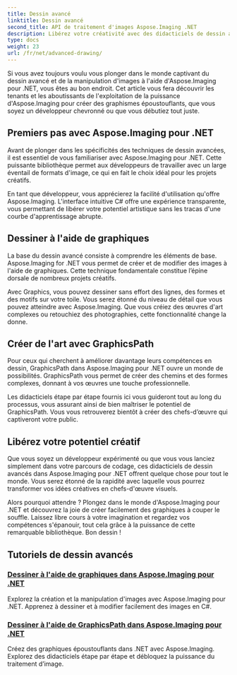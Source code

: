 ```yaml
---
title: Dessin avancé
linktitle: Dessin avancé
second_title: API de traitement d'images Aspose.Imaging .NET
description: Libérez votre créativité avec des didacticiels de dessin avancés dans Aspose.Imaging pour .NET. Apprenez à créer et modifier des images sans effort avec C#.
type: docs
weight: 23
url: /fr/net/advanced-drawing/
---
```


Si vous avez toujours voulu vous plonger dans le monde captivant du dessin avancé et de la manipulation d'images à l'aide d'Aspose.Imaging pour .NET, vous êtes au bon endroit. Cet article vous fera découvrir les tenants et les aboutissants de l'exploitation de la puissance d'Aspose.Imaging pour créer des graphismes époustouflants, que vous soyez un développeur chevronné ou que vous débutiez tout juste.

## Premiers pas avec Aspose.Imaging pour .NET

Avant de plonger dans les spécificités des techniques de dessin avancées, il est essentiel de vous familiariser avec Aspose.Imaging pour .NET. Cette puissante bibliothèque permet aux développeurs de travailler avec un large éventail de formats d'image, ce qui en fait le choix idéal pour les projets créatifs.

En tant que développeur, vous apprécierez la facilité d'utilisation qu'offre Aspose.Imaging. L'interface intuitive C# offre une expérience transparente, vous permettant de libérer votre potentiel artistique sans les tracas d'une courbe d'apprentissage abrupte.

## Dessiner à l'aide de graphiques

La base du dessin avancé consiste à comprendre les éléments de base. Aspose.Imaging for .NET vous permet de créer et de modifier des images à l'aide de graphiques. Cette technique fondamentale constitue l’épine dorsale de nombreux projets créatifs. 

Avec Graphics, vous pouvez dessiner sans effort des lignes, des formes et des motifs sur votre toile. Vous serez étonné du niveau de détail que vous pouvez atteindre avec Aspose.Imaging. Que vous créiez des œuvres d'art complexes ou retouchiez des photographies, cette fonctionnalité change la donne.

## Créer de l'art avec GraphicsPath

Pour ceux qui cherchent à améliorer davantage leurs compétences en dessin, GraphicsPath dans Aspose.Imaging pour .NET ouvre un monde de possibilités. GraphicsPath vous permet de créer des chemins et des formes complexes, donnant à vos œuvres une touche professionnelle.

Les didacticiels étape par étape fournis ici vous guideront tout au long du processus, vous assurant ainsi de bien maîtriser le potentiel de GraphicsPath. Vous vous retrouverez bientôt à créer des chefs-d’œuvre qui captiveront votre public.

## Libérez votre potentiel créatif

Que vous soyez un développeur expérimenté ou que vous vous lanciez simplement dans votre parcours de codage, ces didacticiels de dessin avancés dans Aspose.Imaging pour .NET offrent quelque chose pour tout le monde. Vous serez étonné de la rapidité avec laquelle vous pourrez transformer vos idées créatives en chefs-d'œuvre visuels.

Alors pourquoi attendre ? Plongez dans le monde d'Aspose.Imaging pour .NET et découvrez la joie de créer facilement des graphiques à couper le souffle. Laissez libre cours à votre imagination et regardez vos compétences s'épanouir, tout cela grâce à la puissance de cette remarquable bibliothèque. Bon dessin !
## Tutoriels de dessin avancés
### [Dessiner à l'aide de graphiques dans Aspose.Imaging pour .NET](./draw-using-graphics/)
Explorez la création et la manipulation d'images avec Aspose.Imaging pour .NET. Apprenez à dessiner et à modifier facilement des images en C#.
### [Dessiner à l'aide de GraphicsPath dans Aspose.Imaging pour .NET](./draw-using-graphicspath/)
Créez des graphiques époustouflants dans .NET avec Aspose.Imaging. Explorez des didacticiels étape par étape et débloquez la puissance du traitement d’image.